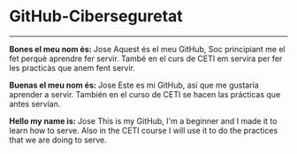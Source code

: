 # GitHub-Ciberseguretat
----------------------------------------
**Bones el meu nom és:** Jose Aquest és el meu GitHub, Soc principiant me el fet perquè aprendre fer servir. També en el curs de CETI em servira per fer les practicàs que anem fent servir.

**Buenas el meu nom és:** Jose Este es mi GitHub, así que me gustaría aprender a servir. También en el curso de CETI se hacen las prácticas que antes servían.

**Hello my name is:** Jose This is my GitHub, I'm a beginner and I made it to learn how to serve. Also in the CETI course I will use it to do the practices that we are doing to serve.
